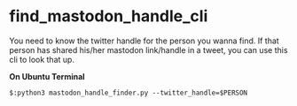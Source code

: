 # find_mastodon_handle_cli

You need to know the twitter handle for the person you wanna find. If that person has shared his/her mastodon link/handle in a tweet, you can use this cli to look that up.

**On Ubuntu Terminal**
```
$:python3 mastodon_handle_finder.py --twitter_handle=$PERSON
```
